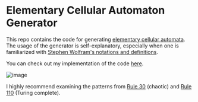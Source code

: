 # Elementary Cellular Automaton Generator

This repo contains the code for generating [elementary cellular automata](https://en.wikipedia.org/wiki/Elementary_cellular_automaton). The usage of the generator is self-explanatory, especially when one is familiarized with [Stephen Wolfram's notations and definitions](https://en.wikipedia.org/wiki/Elementary_cellular_automaton).

You can check out my implementation of the code [here](https://serve-and-volley.github.io/cellular-automata/).

![image](https://user-images.githubusercontent.com/532545/34105777-8270dd76-e3aa-11e7-8b19-f80169947ced.png)

I highly recommend examining the patterns from [Rule 30](https://en.wikipedia.org/wiki/Rule_30) (chaotic) and [Rule 110](https://en.wikipedia.org/wiki/Rule_110) (Turing complete).
